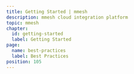 ```yaml
---
title: Getting Started | mmesh
description: mmesh cloud integration platform
topic: mmesh
chapter:
  id: getting-started
  label: Getting Started
page:
  name: best-practices
  label: Best Practices
position: 105
---
```

